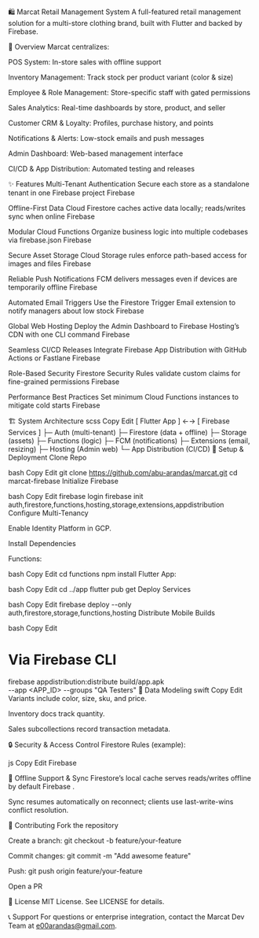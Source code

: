 🛍️ Marcat Retail Management System
A full-featured retail management solution for a multi-store clothing brand, built with Flutter and backed by Firebase.

📖 Overview
Marcat centralizes:

POS System: In-store sales with offline support

Inventory Management: Track stock per product variant (color & size)

Employee & Role Management: Store-specific staff with gated permissions

Sales Analytics: Real-time dashboards by store, product, and seller

Customer CRM & Loyalty: Profiles, purchase history, and points

Notifications & Alerts: Low-stock emails and push messages

Admin Dashboard: Web-based management interface

CI/CD & App Distribution: Automated testing and releases

✨ Features
Multi-Tenant Authentication
Secure each store as a standalone tenant in one Firebase project 
Firebase

Offline-First Data
Cloud Firestore caches active data locally; reads/writes sync when online 
Firebase

Modular Cloud Functions
Organize business logic into multiple codebases via firebase.json 
Firebase

Secure Asset Storage
Cloud Storage rules enforce path-based access for images and files 
Firebase

Reliable Push Notifications
FCM delivers messages even if devices are temporarily offline 
Firebase

Automated Email Triggers
Use the Firestore Trigger Email extension to notify managers about low stock 
Firebase

Global Web Hosting
Deploy the Admin Dashboard to Firebase Hosting’s CDN with one CLI command 
Firebase

Seamless CI/CD Releases
Integrate Firebase App Distribution with GitHub Actions or Fastlane 
Firebase

Role-Based Security
Firestore Security Rules validate custom claims for fine-grained permissions 
Firebase

Performance Best Practices
Set minimum Cloud Functions instances to mitigate cold starts 
Firebase

🏗️ System Architecture
scss
Copy
Edit
[ Flutter App ] ←→ [ Firebase Services ]
                     ├─ Auth (multi-tenant)
                     ├─ Firestore (data + offline)
                     ├─ Storage (assets)
                     ├─ Functions (logic)
                     ├─ FCM (notifications)
                     ├─ Extensions (email, resizing)
                     ├─ Hosting (Admin web)
                     └─ App Distribution (CI/CD)
🔧 Setup & Deployment
Clone Repo

bash
Copy
Edit
git clone https://github.com/abu-arandas/marcat.git
cd marcat-firebase
Initialize Firebase

bash
Copy
Edit
firebase login
firebase init auth,firestore,functions,hosting,storage,extensions,appdistribution
Configure Multi-Tenancy

Enable Identity Platform in GCP.

Install Dependencies

Functions:

bash
Copy
Edit
cd functions
npm install
Flutter App:

bash
Copy
Edit
cd ../app
flutter pub get
Deploy Services

bash
Copy
Edit
firebase deploy --only auth,firestore,storage,functions,hosting
Distribute Mobile Builds

bash
Copy
Edit
# Via Firebase CLI
firebase appdistribution:distribute build/app.apk \
  --app <APP_ID> --groups "QA Testers"
📐 Data Modeling
swift
Copy
Edit
Variants include color, size, sku, and price.

Inventory docs track quantity.

Sales subcollections record transaction metadata.

🔒 Security & Access Control
Firestore Rules (example):

js
Copy
Edit
Firebase

🔄 Offline Support & Sync
Firestore’s local cache serves reads/writes offline by default 
Firebase
.

Sync resumes automatically on reconnect; clients use last-write-wins conflict resolution.

🤝 Contributing
Fork the repository

Create a branch: git checkout -b feature/your-feature

Commit changes: git commit -m "Add awesome feature"

Push: git push origin feature/your-feature

Open a PR

📝 License
MIT License. See LICENSE for details.

📞 Support
For questions or enterprise integration, contact the Marcat Dev Team at e00arandas@gmail.com.